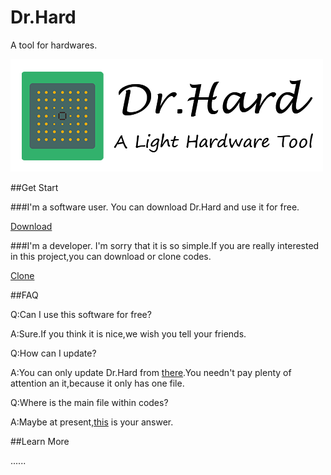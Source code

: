 # Dr.Hard
A tool for hardwares.

![LOGO](https://github.com/Z-Bokle/Dr.Hard/blob/master/Dr.Hard.png)

##Get Start



###I'm a software user. 
You can download Dr.Hard and use it for free.

[Download](https://github.com/Z-Bokle/Dr.Hard/releases)



###I'm a developer.
I'm sorry that it is so simple.If you are really interested in this project,you can download or clone codes.

[Clone](https://github.com/Z-Bokle/Dr.Hard.git)



##FAQ



Q:Can I use this software for free?

A:Sure.If you think it is nice,we wish you tell your friends.



Q:How can I update?

A:You can only update Dr.Hard from [there](https://github.com/Z-Bokle/Dr.Hard/releases).You needn't pay plenty of attention an it,because it only has one file.



Q:Where is the main file within codes?

A:Maybe at present,[this](https://github.com/Z-Bokle/Dr.Hard/blob/master/Form1.vb) is your answer.



##Learn More

......